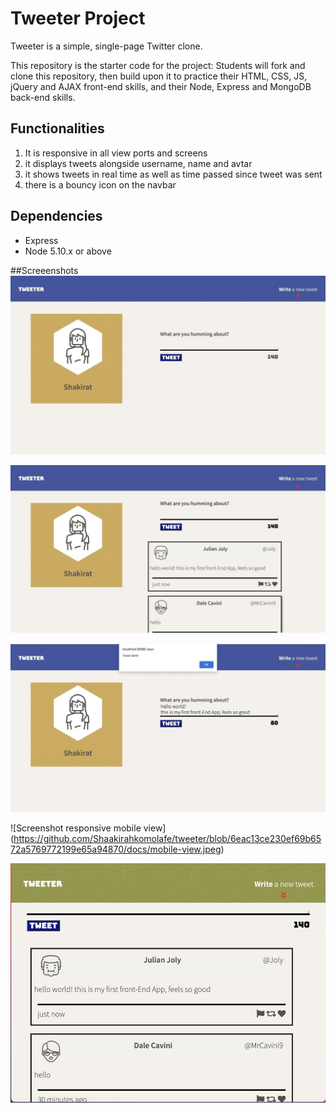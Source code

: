 # Tweeter Project

Tweeter is a simple, single-page Twitter clone.

This repository is the starter code for the project: Students will fork and clone this repository, then build upon it to practice their HTML, CSS, JS, jQuery and AJAX front-end skills, and their Node, Express and MongoDB back-end skills.


## Functionalities

1. It is responsive in all view ports and screens
2. it displays tweets alongside username, name and avtar
3. it shows tweets in real time as well as time passed since tweet was sent
4. there is a bouncy icon on the navbar



## Dependencies

- Express
- Node 5.10.x or above

##Screeenshots
![Screenshot of desktop before tweeting](https://github.com/Shaakirahkomolafe/tweeter/blob/6eac13ce230ef69b6572a5769772199e65a94870/docs/desktop-pretweet.jpeg)

![Screenshot of desktop tweets](https://github.com/Shaakirahkomolafe/tweeter/blob/6eac13ce230ef69b6572a5769772199e65a94870/docs/desktop-tweets.jpeg)

![Scrrenshot of desktop when tweet is sent](https://github.com/Shaakirahkomolafe/tweeter/blob/6eac13ce230ef69b6572a5769772199e65a94870/docs/desktop-tweetsent.jpeg)

![Screenshot responsive mobile view]
(https://github.com/Shaakirahkomolafe/tweeter/blob/6eac13ce230ef69b6572a5769772199e65a94870/docs/mobile-view.jpeg)

![Screenshot of responsive tab view](https://github.com/Shaakirahkomolafe/tweeter/blob/6eac13ce230ef69b6572a5769772199e65a94870/docs/responsive-tabview.jpeg)
